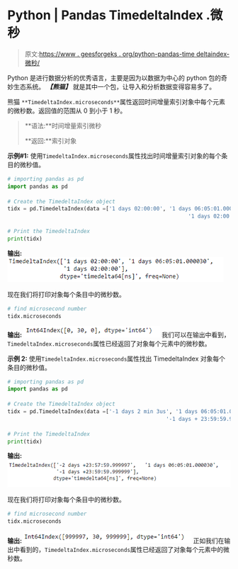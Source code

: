 # Python | Pandas TimedeltaIndex .微秒

> 原文:[https://www . geesforgeks . org/python-pandas-time deltaindex-微秒/](https://www.geeksforgeeks.org/python-pandas-timedeltaindex-microseconds/)

Python 是进行数据分析的优秀语言，主要是因为以数据为中心的 python 包的奇妙生态系统。 ***【熊猫】*** 就是其中一个包，让导入和分析数据变得容易多了。

熊猫 `**TimedeltaIndex.microseconds**`属性返回时间增量索引对象中每个元素的微秒数。返回值的范围从 0 到小于 1 秒。

> **语法:**时间增量索引微秒
> 
> **返回:**索引对象

**示例#1:** 使用`TimedeltaIndex.microseconds`属性找出时间增量索引对象的每个条目的微秒值。

```py
# importing pandas as pd
import pandas as pd

# Create the TimedeltaIndex object
tidx = pd.TimedeltaIndex(data =['1 days 02:00:00', '1 days 06:05:01.000030',
                                                         '1 days 02:00:00'])

# Print the TimedeltaIndex
print(tidx)
```

**输出:**
![](img/e237449b45dabe33f85e348f41de5c9d.png)

现在我们将打印对象每个条目中的微秒数。

```py
# find microsecond number
tidx.microseconds
```

**输出:**
![](img/83ef79afff0f701d9968e5d20029ca66.png)
我们可以在输出中看到，`TimedeltaIndex.microseconds`属性已经返回了对象每个元素中的微秒数。

**示例 2:** 使用`TimedeltaIndex.microseconds`属性找出 TimedeltaIndex 对象每个条目的微秒值。

```py
# importing pandas as pd
import pandas as pd

# Create the TimedeltaIndex object
tidx = pd.TimedeltaIndex(data =['-1 days 2 min 3us', '1 days 06:05:01.000030', 
                                                  '-1 days + 23:59:59.999999'])

# Print the TimedeltaIndex
print(tidx)
```

**输出:**
![](img/42a65da270227d1772221dc6f8ec1889.png)

现在我们将打印对象每个条目中的微秒数。

```py
# find microsecond number
tidx.microseconds
```

**输出:**
![](img/932e190becc0ad1cb8f6cf6ebd3e528c.png)
正如我们在输出中看到的，`TimedeltaIndex.microseconds`属性已经返回了对象每个元素中的微秒数。